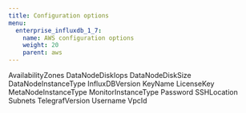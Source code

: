 ```yaml
---
title: Configuration options
menu:
  enterprise_influxdb_1_7:
    name: AWS configuration options
    weight: 20
    parent: aws
---
```


AvailabilityZones
DataNodeDiskIops
DataNodeDiskSize
DataNodeInstanceType
InfluxDBVersion
KeyName
LicenseKey
MetaNodeInstanceType
MonitorInstanceType
Password
SSHLocation
Subnets
TelegrafVersion
Username
VpcId
